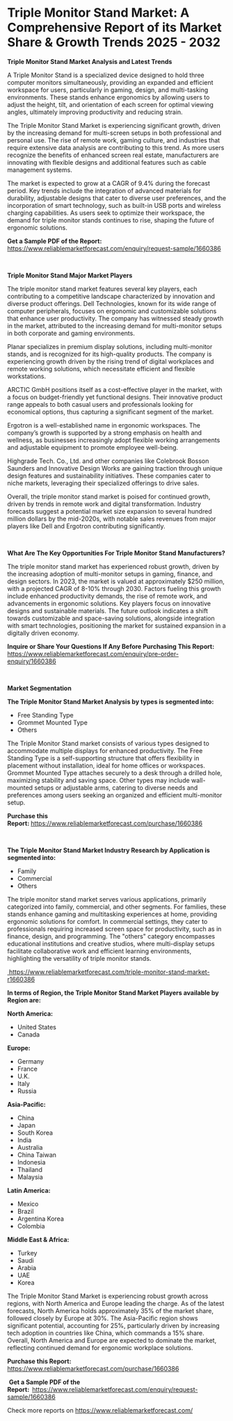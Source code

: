 <p><h1>Triple Monitor Stand Market: A Comprehensive Report of its Market Share & Growth Trends 2025 - 2032</h1></p><p><strong>Triple Monitor Stand Market Analysis and Latest Trends</strong></p>
<p><p>A Triple Monitor Stand is a specialized device designed to hold three computer monitors simultaneously, providing an expanded and efficient workspace for users, particularly in gaming, design, and multi-tasking environments. These stands enhance ergonomics by allowing users to adjust the height, tilt, and orientation of each screen for optimal viewing angles, ultimately improving productivity and reducing strain.</p><p>The Triple Monitor Stand Market is experiencing significant growth, driven by the increasing demand for multi-screen setups in both professional and personal use. The rise of remote work, gaming culture, and industries that require extensive data analysis are contributing to this trend. As more users recognize the benefits of enhanced screen real estate, manufacturers are innovating with flexible designs and additional features such as cable management systems.</p><p>The market is expected to grow at a CAGR of 9.4% during the forecast period. Key trends include the integration of advanced materials for durability, adjustable designs that cater to diverse user preferences, and the incorporation of smart technology, such as built-in USB ports and wireless charging capabilities. As users seek to optimize their workspace, the demand for triple monitor stands continues to rise, shaping the future of ergonomic solutions.</p></p>
<p><strong>Get a Sample PDF of the Report:&nbsp;</strong> <a href="https://www.reliablemarketforecast.com/enquiry/request-sample/1660386?utm_campaign=3521&utm_medium=2&utm_source=Github&utm_content=ia&utm_term=10042025&utm_id=triple-monitor-stand">https://www.reliablemarketforecast.com/enquiry/request-sample/1660386</a></p>
<p>&nbsp;</p>
<p><strong>Triple Monitor Stand Major Market Players</strong></p>
<p><p>The triple monitor stand market features several key players, each contributing to a competitive landscape characterized by innovation and diverse product offerings. Dell Technologies, known for its wide range of computer peripherals, focuses on ergonomic and customizable solutions that enhance user productivity. The company has witnessed steady growth in the market, attributed to the increasing demand for multi-monitor setups in both corporate and gaming environments.</p><p>Planar specializes in premium display solutions, including multi-monitor stands, and is recognized for its high-quality products. The company is experiencing growth driven by the rising trend of digital workplaces and remote working solutions, which necessitate efficient and flexible workstations.</p><p>ARCTIC GmbH positions itself as a cost-effective player in the market, with a focus on budget-friendly yet functional designs. Their innovative product range appeals to both casual users and professionals looking for economical options, thus capturing a significant segment of the market.</p><p>Ergotron is a well-established name in ergonomic workspaces. The company’s growth is supported by a strong emphasis on health and wellness, as businesses increasingly adopt flexible working arrangements and adjustable equipment to promote employee well-being.</p><p>Highgrade Tech. Co., Ltd. and other companies like Colebrook Bosson Saunders and Innovative Design Works are gaining traction through unique design features and sustainability initiatives. These companies cater to niche markets, leveraging their specialized offerings to drive sales.</p><p>Overall, the triple monitor stand market is poised for continued growth, driven by trends in remote work and digital transformation. Industry forecasts suggest a potential market size expansion to several hundred million dollars by the mid-2020s, with notable sales revenues from major players like Dell and Ergotron contributing significantly.</p></p>
<p>&nbsp;</p>
<p><strong>What Are The Key Opportunities For Triple Monitor Stand Manufacturers?</strong></p>
<p><p>The triple monitor stand market has experienced robust growth, driven by the increasing adoption of multi-monitor setups in gaming, finance, and design sectors. In 2023, the market is valued at approximately $250 million, with a projected CAGR of 8-10% through 2030. Factors fueling this growth include enhanced productivity demands, the rise of remote work, and advancements in ergonomic solutions. Key players focus on innovative designs and sustainable materials. The future outlook indicates a shift towards customizable and space-saving solutions, alongside integration with smart technologies, positioning the market for sustained expansion in a digitally driven economy.</p></p>
<p><strong>Inquire or Share Your Questions If Any Before Purchasing This Report:</strong> <a href="https://www.reliablemarketforecast.com/enquiry/pre-order-enquiry/1660386?utm_campaign=3521&utm_medium=2&utm_source=Github&utm_content=ia&utm_term=10042025&utm_id=triple-monitor-stand">https://www.reliablemarketforecast.com/enquiry/pre-order-enquiry/1660386</a></p>
<p>&nbsp;</p>
<p><strong>Market Segmentation</strong></p>
<p><strong>The Triple Monitor Stand Market Analysis by types is segmented into:</strong></p>
<p><ul><li>Free Standing Type</li><li>Grommet Mounted Type</li><li>Others</li></ul></p>
<p><p>The Triple Monitor Stand market consists of various types designed to accommodate multiple displays for enhanced productivity. The Free Standing Type is a self-supporting structure that offers flexibility in placement without installation, ideal for home offices or workspaces. Grommet Mounted Type attaches securely to a desk through a drilled hole, maximizing stability and saving space. Other types may include wall-mounted setups or adjustable arms, catering to diverse needs and preferences among users seeking an organized and efficient multi-monitor setup.</p></p>
<p><strong>Purchase this Report:&nbsp;</strong><a href="https://www.reliablemarketforecast.com/purchase/1660386?utm_campaign=3521&utm_medium=2&utm_source=Github&utm_content=ia&utm_term=10042025&utm_id=triple-monitor-stand">https://www.reliablemarketforecast.com/purchase/1660386</a></p>
<p>&nbsp;</p>
<p><strong>The Triple Monitor Stand Market Industry Research by Application is segmented into:</strong></p>
<p><ul><li>Family</li><li>Commercial</li><li>Others</li></ul></p>
<p><p>The triple monitor stand market serves various applications, primarily categorized into family, commercial, and other segments. For families, these stands enhance gaming and multitasking experiences at home, providing ergonomic solutions for comfort. In commercial settings, they cater to professionals requiring increased screen space for productivity, such as in finance, design, and programming. The "others" category encompasses educational institutions and creative studios, where multi-display setups facilitate collaborative work and efficient learning environments, highlighting the versatility of triple monitor stands.</p></p>
<p><a href="https://www.reliablemarketforecast.com/triple-monitor-stand-market-r1660386?utm_campaign=3521&utm_medium=2&utm_source=Github&utm_content=ia&utm_term=10042025&utm_id=triple-monitor-stand">&nbsp;https://www.reliablemarketforecast.com/triple-monitor-stand-market-r1660386</a></p>
<p><strong>In terms of Region, the Triple Monitor Stand Market Players available by Region are:</strong></p>
<p>
    <p> <strong> North America: </strong>
        <ul>
            <li>United States</li>
            <li>Canada</li>
        </ul>
        </p> 
    <p> <strong> Europe: </strong>
        <ul>
            <li>Germany</li>
            <li>France</li>
            <li>U.K.</li>
            <li>Italy</li>
            <li>Russia</li>
        </ul>
        </p> 
    <p> <strong> Asia-Pacific: </strong>
        <ul>
            <li>China</li>
            <li>Japan</li>
            <li>South Korea</li>
            <li>India</li>
            <li>Australia</li>
            <li>China Taiwan</li>
            <li>Indonesia</li>
            <li>Thailand</li>
            <li>Malaysia</li>
        </ul>
        </p> 
    <p> <strong> Latin America: </strong>
        <ul>
            <li>Mexico</li>
            <li>Brazil</li>
            <li>Argentina Korea</li>
            <li>Colombia</li>
        </ul>
        </p> 
    <p> <strong> Middle East & Africa: </strong>
        <ul>
            <li>Turkey</li>
            <li>Saudi</li>
            <li>Arabia</li>
            <li>UAE</li>
            <li>Korea</li>
        </ul>
    </p>
    </p>
<p><p>The Triple Monitor Stand Market is experiencing robust growth across regions, with North America and Europe leading the charge. As of the latest forecasts, North America holds approximately 35% of the market share, followed closely by Europe at 30%. The Asia-Pacific region shows significant potential, accounting for 25%, particularly driven by increasing tech adoption in countries like China, which commands a 15% share. Overall, North America and Europe are expected to dominate the market, reflecting continued demand for ergonomic workplace solutions.</p></p>
<p><strong>Purchase this Report: </strong><a href="https://www.reliablemarketforecast.com/purchase/1660386?utm_campaign=3521&utm_medium=2&utm_source=Github&utm_content=ia&utm_term=10042025&utm_id=triple-monitor-stand">https://www.reliablemarketforecast.com/purchase/1660386</a></p>
<p>&nbsp;<strong>Get a Sample PDF of the Report:&nbsp;&nbsp;</strong><a href="https://www.reliablemarketforecast.com/enquiry/request-sample/1660386?utm_campaign=3521&utm_medium=2&utm_source=Github&utm_content=ia&utm_term=10042025&utm_id=triple-monitor-stand">https://www.reliablemarketforecast.com/enquiry/request-sample/1660386</a></p>
<p><strong></strong></p>
<p>Check more reports on <a href="https://www.reliablemarketforecast.com/?utm_campaign=3521&utm_medium=2&utm_source=Github&utm_content=ia&utm_term=10042025&utm_id=triple-monitor-stand">https://www.reliablemarketforecast.com/</a></p>
